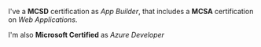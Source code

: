 I've a __MCSD__ certification as *App Builder*, that includes a **MCSA** certification on *Web Applications*.

I'm also **Microsoft Certified** as *Azure Developer*
